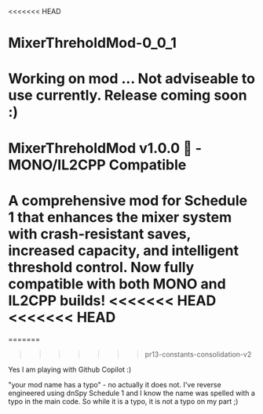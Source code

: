 <<<<<<< HEAD
# MixerThreholdMod-0_0_1

Working on mod ... Not adviseable to use currently. Release coming soon :)
=======
# MixerThreholdMod v1.0.0 🧪 - MONO/IL2CPP Compatible

A comprehensive mod for **Schedule 1** that enhances the mixer system with crash-resistant saves, increased capacity, and intelligent threshold control. **Now fully compatible with both MONO and IL2CPP builds!**
<<<<<<< HEAD
<<<<<<< HEAD
=======
=======
>>>>>>> pr13-constants-consolidation-v2

Yes I am playing with Github Copilot :)

"your mod name has a typo" - no actually it does not. I've reverse engineered using dnSpy Schedule 1 and I know the name was spelled with a typo in the main code. So while it is a typo, it is not a typo on my part ;)